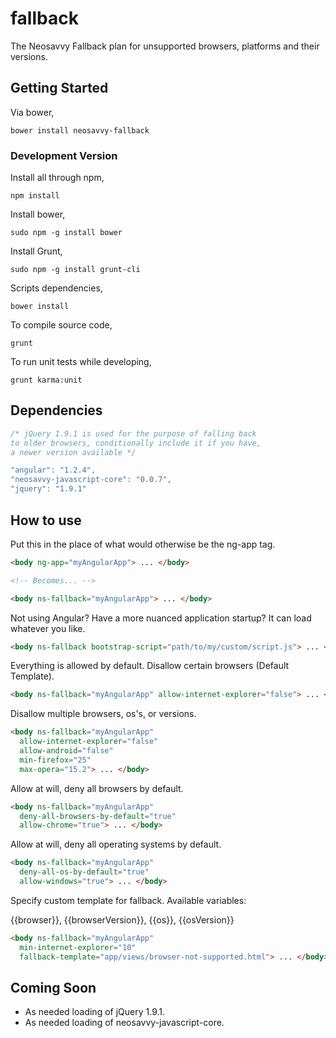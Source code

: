 fallback
===============

The Neosavvy Fallback plan for unsupported browsers, platforms and their versions.

## Getting Started
Via bower,

    bower install neosavvy-fallback

### Development Version

Install all through npm,

    npm install

Install bower,

    sudo npm -g install bower

Install Grunt,

    sudo npm -g install grunt-cli

Scripts dependencies,

    bower install

To compile source code,

    grunt

To run unit tests while developing,

    grunt karma:unit


## Dependencies

```JavaScript
/* jQuery 1.9.1 is used for the purpose of falling back
to older browsers, conditionally include it if you have,
a newer version available */

"angular": "1.2.4",
"neosavvy-javascript-core": "0.0.7",
"jquery": "1.9.1"
```


## How to use

Put this in the place of what would otherwise be the ng-app tag.

```HTML
<body ng-app="myAngularApp"> ... </body>

<!-- Becomes... -->

<body ns-fallback="myAngularApp"> ... </body>
```

Not using Angular? Have a more nuanced application startup? It can load whatever you like.

```HTML
<body ns-fallback bootstrap-script="path/to/my/custom/script.js"> ... </body>
```

Everything is allowed by default. Disallow certain browsers (Default Template).

```HTML
<body ns-fallback="myAngularApp" allow-internet-explorer="false"> ... </body>
```

Disallow multiple browsers, os's, or versions.

```HTML
<body ns-fallback="myAngularApp"
  allow-internet-explorer="false"
  allow-android="false"
  min-firefox="25"
  max-opera="15.2"> ... </body>
```

Allow at will, deny all browsers by default.

```HTML
<body ns-fallback="myAngularApp"
  deny-all-browsers-by-default="true"
  allow-chrome="true"> ... </body>
```

Allow at will, deny all operating systems by default.

```HTML
<body ns-fallback="myAngularApp"
  deny-all-os-by-default="true"
  allow-windows="true"> ... </body>
```

Specify custom template for fallback. Available variables:

{{browser}}, {{browserVersion}}, {{os}}, {{osVersion}}

```HTML
<body ns-fallback="myAngularApp"
  min-internet-explorer="10"
  fallback-template="app/views/browser-not-supported.html"> ... </body>
```


## Coming Soon

* As needed loading of jQuery 1.9.1.
* As needed loading of neosavvy-javascript-core.